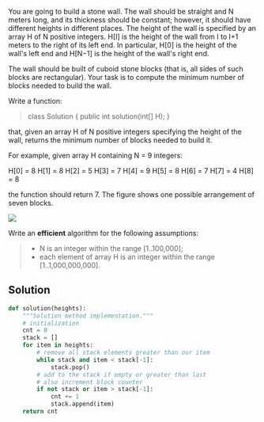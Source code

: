 You are going to build a stone wall. The wall should be straight and N meters long, and its thickness should be constant; however, it should have different heights in different places. The height of the wall is specified by an array H of N positive integers. H[I] is the height of the wall from I to I+1 meters to the right of its left end. In particular, H[0] is the height of the wall's left end and H[N−1] is the height of the wall's right end.

The wall should be built of cuboid stone blocks (that is, all sides of such blocks are rectangular). Your task is to compute the minimum number of blocks needed to build the wall.

Write a function:

> class Solution { public int solution(int[] H); }

that, given an array H of N positive integers specifying the height of the wall, returns the minimum number of blocks needed to build it.

For example, given array H containing N = 9 integers:

H[0] = 8 H[1] = 8 H[2] = 5 H[3] = 7 H[4] = 9 H[5] = 8 H[6] = 7 H[7] = 4 H[8] = 8

the function should return 7. The figure shows one possible arrangement of seven blocks.

![](https://codility-frontend-prod.s3.amazonaws.com/media/task_static/stone_wall/static/images/auto/4f1cef49cc46d451e88109d449ab7975.png)

Write an ****efficient**** algorithm for the following assumptions:

> - N is an integer within the range [1..100,000];
> - each element of array H is an integer within the range [1..1,000,000,000].


## Solution

``` Python
def solution(heights):
    """Solution method implementation."""
    # initialization
    cnt = 0
    stack = []
    for item in heights:
        # remove all stack elements greater than our item
        while stack and item < stack[-1]:
            stack.pop()
        # add to the stack if empty or greater than last
        # also increment block counter
        if not stack or item > stack[-1]:
            cnt += 1
            stack.append(item)
    return cnt
```

